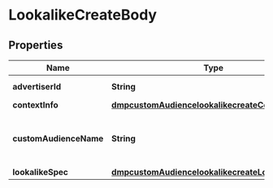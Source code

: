 # LookalikeCreateBody

## Properties
Name | Type | Description | Notes
------------ | ------------- | ------------- | -------------
**advertiserId** | **String** | Advertiser ID. |[required]  
**contextInfo** | [**dmpcustomAudiencelookalikecreateContextInfo**](dmpcustomAudiencelookalikecreateContextInfo.md) |  |  [optional]
**customAudienceName** | **String** | Audience name. Maximum of 128 characters. |[required]  
**lookalikeSpec** | [**dmpcustomAudiencelookalikecreateLookalikeSpec**](dmpcustomAudiencelookalikecreateLookalikeSpec.md) |  |[required]  
